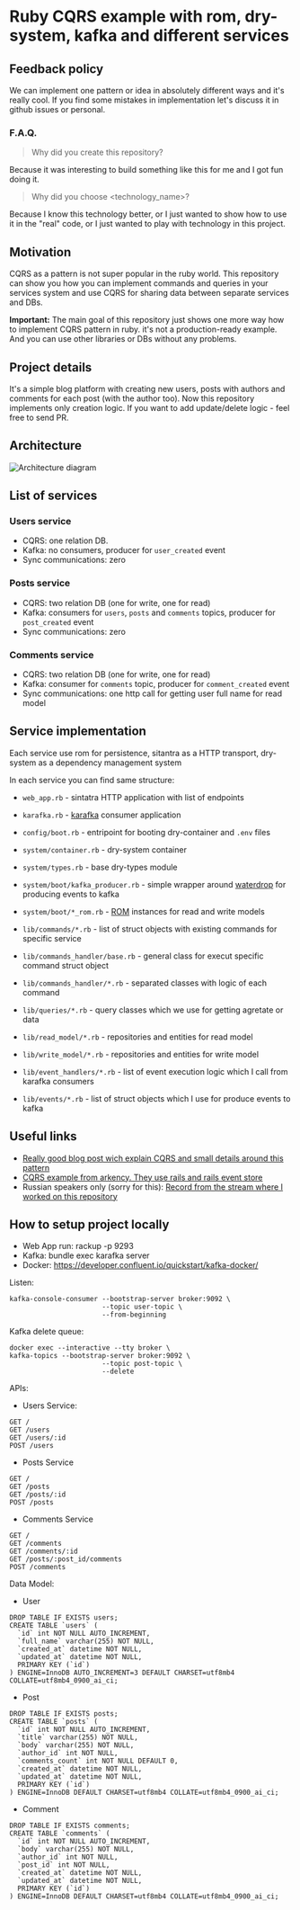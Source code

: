 # Ruby CQRS example with rom, dry-system, kafka and different services

## Feedback policy

We can implement one pattern or idea in absolutely different ways and it's really cool. If you find some mistakes in implementation let's discuss it in github issues or personal.

### F.A.Q.

> Why did you create this repository?

Because it was interesting to build something like this for me and I got fun doing it.

> Why did you choose <technology_name>?

Because I know this technology better, or I just wanted to show how to use it in the "real" code, or I just wanted to play with technology in this project.

## Motivation

CQRS as a pattern is not super popular in the ruby world. This repository can show you how you can implement commands and queries in your services system and use CQRS for sharing data between separate services and DBs.

**Important:** The main goal of this repository just shows one more way how to implement CQRS pattern in ruby. it's not a production-ready example. And you can use other libraries or DBs without any problems.

## Project details

It's a simple blog platform with creating new users, posts with authors and comments for each post (with the author too). Now this repository implements only creation logic. If you want to add update/delete logic - feel free to send PR.

## Architecture

![Architecture diagram](https://github.com/davydovanton/cqrs-ruby-example/blob/master/docs/images/architecture.png?raw=true)

## List of services

### Users service
* CQRS: one relation DB.
* Kafka: no consumers, producer for `user_created` event
* Sync communications: zero

### Posts service
* CQRS: two relation DB (one for write, one for read)
* Kafka: consumers for `users`, `posts` and `comments` topics, producer for `post_created` event
* Sync communications: zero

### Comments service
* CQRS: two relation DB (one for write, one for read)
* Kafka: consumer for `comments` topic, producer for `comment_created` event
* Sync communications: one http call for getting user full name for read model

## Service implementation

Each service use rom for persistence, sitantra as a HTTP transport, dry-system as a dependency management system

In each service you can find same structure:

* `web_app.rb` - sintatra HTTP application with list of endpoints
* `karafka.rb` - [karafka](https://github.com/karafka/karafka) consumer application

* `config/boot.rb` - entripoint for booting dry-container and `.env` files

* `system/container.rb` - dry-system container
* `system/types.rb` - base dry-types module
* `system/boot/kafka_producer.rb` - simple wrapper around [waterdrop](http://github.com/karafka/waterdrop) for producing events to kafka
* `system/boot/*_rom.rb` - [ROM](http://rom-rb.org) instances for read and write models

- `lib/commands/*.rb` - list of struct objects with existing commands for specific service
- `lib/commands_handler/base.rb` - general class for execut specific command struct object
- `lib/commands_handler/*.rb` - separated classes with logic of each command

- `lib/queries/*.rb` - query classes which we use for getting agretate or data

- `lib/read_model/*.rb` - repositories and entities for read model
- `lib/write_model/*.rb` - repositories and entities for write model

- `lib/event_handlers/*.rb` - list of event execution logic which I call from karafka consumers
- `lib/events/*.rb` - list of struct objects which I use for produce events to kafka

## Useful links
- [Really good blog post wich explain CQRS and small details around this pattern](https://medium.com/@sderosiaux/cqrs-what-why-how-945543482313)
- [CQRS example from arkency. They use rails and rails event store](https://blog.arkency.com/2015/09/cqrs-example-in-the-rails-app/)
- Russian speakers only (sorry for this): [Record from the stream where I worked on this repository](https://youtu.be/_tiiYZGMsUs)

## How to setup project locally
- Web App run: rackup -p 9293
- Kafka: bundle exec karafka server
- Docker: https://developer.confluent.io/quickstart/kafka-docker/

Listen:
```
kafka-console-consumer --bootstrap-server broker:9092 \
                       --topic user-topic \
                       --from-beginning
```

Kafka delete queue:
```
docker exec --interactive --tty broker \
kafka-topics --bootstrap-server broker:9092 \
                       --topic post-topic \
                       --delete
```

APIs:
- Users Service:
```
GET /
GET /users
GET /users/:id
POST /users
```
- Posts Service
```
GET /
GET /posts
GET /posts/:id
POST /posts
```
- Comments Service
```
GET /
GET /comments
GET /comments/:id
GET /posts/:post_id/comments
POST /comments
```

Data Model:
- User
```
DROP TABLE IF EXISTS users;
CREATE TABLE `users` (
  `id` int NOT NULL AUTO_INCREMENT,
  `full_name` varchar(255) NOT NULL,
  `created_at` datetime NOT NULL,
  `updated_at` datetime NOT NULL,
  PRIMARY KEY (`id`)
) ENGINE=InnoDB AUTO_INCREMENT=3 DEFAULT CHARSET=utf8mb4 COLLATE=utf8mb4_0900_ai_ci;
```
- Post
```
DROP TABLE IF EXISTS posts;
CREATE TABLE `posts` (
  `id` int NOT NULL AUTO_INCREMENT,
  `title` varchar(255) NOT NULL,
  `body` varchar(255) NOT NULL,
  `author_id` int NOT NULL,
  `comments_count` int NOT NULL DEFAULT 0,
  `created_at` datetime NOT NULL,
  `updated_at` datetime NOT NULL,
  PRIMARY KEY (`id`)
) ENGINE=InnoDB DEFAULT CHARSET=utf8mb4 COLLATE=utf8mb4_0900_ai_ci;
```
- Comment
```
DROP TABLE IF EXISTS comments;
CREATE TABLE `comments` (
  `id` int NOT NULL AUTO_INCREMENT,
  `body` varchar(255) NOT NULL,
  `author_id` int NOT NULL,
  `post_id` int NOT NULL,
  `created_at` datetime NOT NULL,
  `updated_at` datetime NOT NULL,
  PRIMARY KEY (`id`)
) ENGINE=InnoDB DEFAULT CHARSET=utf8mb4 COLLATE=utf8mb4_0900_ai_ci;
```